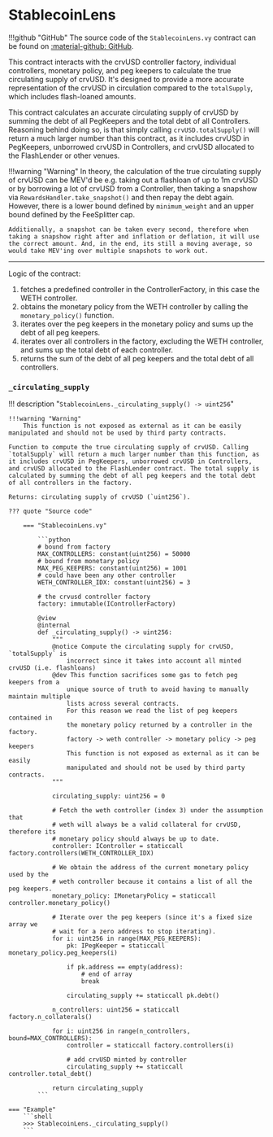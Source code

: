 <h1>StablecoinLens</h1>

!!!github "GitHub"
    The source code of the `StablecoinLens.vy` contract can be found on [:material-github: GitHub](https://github.com/curvefi/stcrvusd/blob/main/contracts/StablecoinLens.vy).

This contract interacts with the crvUSD controller factory, individual controllers, monetary policy, and peg keepers to calculate the true circulating supply of crvUSD. It's designed to provide a more accurate representation of the crvUSD in circulation compared to the `totalSupply`, which includes flash-loaned amounts.


This contract calculates an accurate circulating supply of crvUSD by summing the debt of all PegKeepers and the total debt of all Controllers. Reasoning behind doing so, is that simply calling `crvUSD.totalSupply()` will return a much larger number than this contract, as it includes crvUSD in PegKeepers, unborrowed crvUSD in Controllers, and crvUSD allocated to the FlashLender or other venues.

!!!warning "Warning"
    In theory, the calculation of the true circulating supply of crvUSD can be MEV'd be e.g. taking out a flashloan of up to 1m crvUSD or by borrowing a lot of crvUSD from a Controller, then taking a snapshow via `RewardsHandler.take_snapshot()` and then repay the debt again. However, there is a lower bound defined by `minimum_weight` and an upper bound defined by the FeeSplitter cap.

    Additionally, a snapshot can be taken every second, therefore when taking a snapshow right after and inflation or deflation, it will use the correct amount. And, in the end, its still a moving average, so would take MEV'ing over multiple snapshots to work out.


---

Logic of the contract:

1. fetches a predefined controller in the ControllerFactory, in this case the WETH controller.
2. obtains the monetary policy from the WETH controller by calling the `monetary_policy()` function.
3. iterates over the peg keepers in the monetary policy and sums up the debt of all peg keepers.
4. iterates over all controllers in the factory, excluding the WETH controller, and sums up the total debt of each controller.
5. returns the sum of the debt of all peg keepers and the total debt of all controllers.


### `_circulating_supply`
!!! description "`StablecoinLens._circulating_supply() -> uint256`"

    !!!warning "Warning"
        This function is not exposed as external as it can be easily manipulated and should not be used by third party contracts.

    Function to compute the true circulating supply of crvUSD. Calling `totalSupply` will return a much larger number than this function, as it includes crvUSD in PegKeepers, unborrowed crvUSD in Controllers, and crvUSD allocated to the FlashLender contract. The total supply is calculated by summing the debt of all peg keepers and the total debt of all controllers in the factory.

    Returns: circulating supply of crvUSD (`uint256`).

    ??? quote "Source code"

        === "StablecoinLens.vy"

            ```python
            # bound from factory
            MAX_CONTROLLERS: constant(uint256) = 50000
            # bound from monetary policy
            MAX_PEG_KEEPERS: constant(uint256) = 1001
            # could have been any other controller
            WETH_CONTROLLER_IDX: constant(uint256) = 3

            # the crvusd controller factory
            factory: immutable(IControllerFactory)

            @view
            @internal
            def _circulating_supply() -> uint256:
                """
                @notice Compute the circulating supply for crvUSD, `totalSupply` is
                    incorrect since it takes into account all minted crvUSD (i.e. flashloans)
                @dev This function sacrifices some gas to fetch peg keepers from a
                    unique source of truth to avoid having to manually maintain multiple
                    lists across several contracts.
                    For this reason we read the list of peg keepers contained in
                    the monetary policy returned by a controller in the factory.
                    factory -> weth controller -> monetary policy -> peg keepers
                    This function is not exposed as external as it can be easily
                    manipulated and should not be used by third party contracts.
                """

                circulating_supply: uint256 = 0

                # Fetch the weth controller (index 3) under the assumption that
                # weth will always be a valid collateral for crvUSD, therefore its
                # monetary policy should always be up to date.
                controller: IController = staticcall factory.controllers(WETH_CONTROLLER_IDX)

                # We obtain the address of the current monetary policy used by the
                # weth controller because it contains a list of all the peg keepers.
                monetary_policy: IMonetaryPolicy = staticcall controller.monetary_policy()

                # Iterate over the peg keepers (since it's a fixed size array we
                # wait for a zero address to stop iterating).
                for i: uint256 in range(MAX_PEG_KEEPERS):
                    pk: IPegKeeper = staticcall monetary_policy.peg_keepers(i)

                    if pk.address == empty(address):
                        # end of array
                        break

                    circulating_supply += staticcall pk.debt()

                n_controllers: uint256 = staticcall factory.n_collaterals()

                for i: uint256 in range(n_controllers, bound=MAX_CONTROLLERS):
                    controller = staticcall factory.controllers(i)

                    # add crvUSD minted by controller
                    circulating_supply += staticcall controller.total_debt()

                return circulating_supply
            ```

    === "Example"
        ```shell
        >>> StablecoinLens._circulating_supply()
        ```
